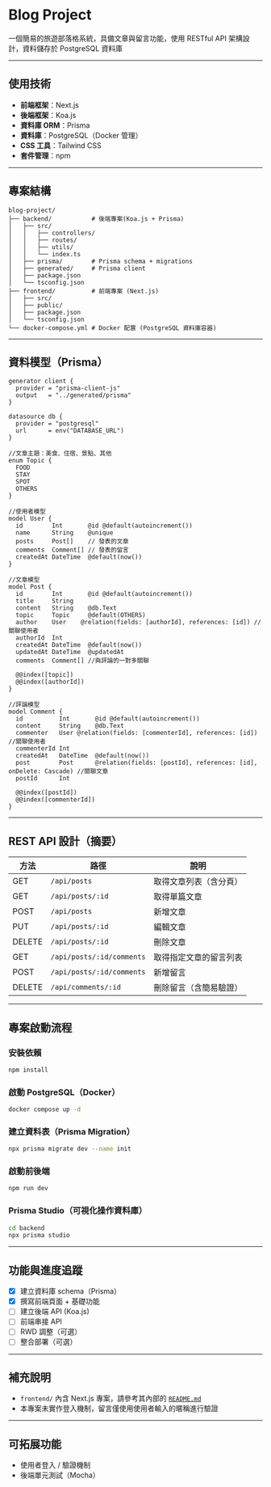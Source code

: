 # Blog Project 
一個簡易的旅遊部落格系統，具備文章與留言功能，使用 RESTful API 架構設計，資料儲存於 PostgreSQL 資料庫

---

## 使用技術

- **前端框架**：Next.js
- **後端框架**：Koa.js
- **資料庫 ORM**：Prisma
- **資料庫**：PostgreSQL（Docker 管理）
- **CSS 工具**：Tailwind CSS
- **套件管理**：npm

---

## 專案結構
```
blog-project/
├── backend/           # 後端專案(Koa.js + Prisma)
│   ├── src/
│   │   ├── controllers/
│   │   ├── routes/
│   │   ├── utils/
│   │   └── index.ts
│   ├── prisma/        # Prisma schema + migrations
│   ├── generated/     # Prisma client
│   ├── package.json
│   └── tsconfig.json
├── frontend/          # 前端專案 (Next.js)
│   ├── src/
│   ├── public/
│   ├── package.json
│   └── tsconfig.json
└── docker-compose.yml # Docker 配置 (PostgreSQL 資料庫容器)
```

---

## 資料模型（Prisma）

```prisma
generator client {
  provider = "prisma-client-js"
  output   = "../generated/prisma"
}

datasource db {
  provider = "postgresql"
  url      = env("DATABASE_URL")
}

//文章主題：美食、住宿、景點、其他
enum Topic {
  FOOD
  STAY
  SPOT
  OTHERS
}

//使用者模型
model User {
  id        Int       @id @default(autoincrement())
  name      String    @unique
  posts     Post[]    // 發表的文章
  comments  Comment[] // 發表的留言
  createdAt DateTime  @default(now())
}

//文章模型
model Post {
  id        Int       @id @default(autoincrement())
  title     String
  content   String    @db.Text
  topic     Topic     @default(OTHERS)
  author    User    @relation(fields: [authorId], references: [id]) //關聯使用者
  authorId  Int
  createdAt DateTime  @default(now())
  updatedAt DateTime  @updatedAt
  comments  Comment[] //與評論的一對多關聯

  @@index([topic])
  @@index([authorId])
}

//評論模型
model Comment {
  id          Int       @id @default(autoincrement())
  content     String    @db.Text
  commenter   User @relation(fields: [commenterId], references: [id]) //關聯使用者
  commenterId Int
  createdAt   DateTime  @default(now())
  post        Post      @relation(fields: [postId], references: [id], onDelete: Cascade) //關聯文章
  postId      Int

  @@index([postId])
  @@index([commenterId])
}
```

---

## REST API 設計（摘要）

| 方法     | 路徑                          | 說明                   |
|----------|-------------------------------|------------------------|
| GET      | `/api/posts`                  | 取得文章列表（含分頁）   |
| GET      | `/api/posts/:id`              | 取得單篇文章            |
| POST     | `/api/posts`                  | 新增文章               |
| PUT      | `/api/posts/:id`              | 編輯文章               |
| DELETE   | `/api/posts/:id`              | 刪除文章               |
| GET      | `/api/posts/:id/comments`     | 取得指定文章的留言列表   |
| POST     | `/api/posts/:id/comments`     | 新增留言               |
| DELETE   | `/api/comments/:id`           | 刪除留言（含簡易驗證）  |

---

## 專案啟動流程

### 安裝依賴

```bash
npm install
```

### 啟動 PostgreSQL（Docker）

```bash
docker compose up -d
```

### 建立資料表（Prisma Migration）

```bash
npx prisma migrate dev --name init
```

### 啟動前後端

```bash
npm run dev
```

### Prisma Studio（可視化操作資料庫）

```bash
cd backend
npx prisma studio
```

---

## 功能與進度追蹤

- [x] 建立資料庫 schema（Prisma）
- [x] 撰寫前端頁面 + 基礎功能
- [ ] 建立後端 API (Koa.js)
- [ ] 前端串接 API
- [ ] RWD 調整（可選）
- [ ] 整合部署（可選）

---

## 補充說明

- `frontend/` 內含 Next.js 專案，請參考其內部的 [`README.md`](./frontend/README.md)
- 本專案未實作登入機制，留言僅使用使用者輸入的暱稱進行驗證

---

## 可拓展功能

- 使用者登入 / 驗證機制
- 後端單元測試（Mocha）